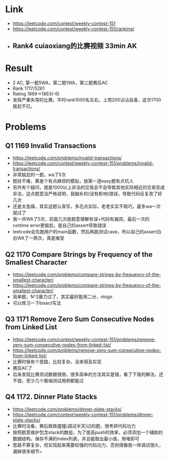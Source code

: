 # Link
- https://leetcode.com/contest/weekly-contest-151
- https://leetcode.com/contest/weekly-contest-151/ranking/
- Rank4 cuiaoxiang的比赛视频 33min AK
    - 

# Result
- 2 AC, 第一题5WA，第二题1WA，第三题赛后AC
- Rank 1717/5261
- Rating 1869->1863(-6)
- 发挥严重失常的比赛。平时rank1000名左右，上周200沾沾自喜，这次1700尴尬不已。

# Problems
## Q1 1169 Invalid Transactions
- https://leetcode.com/problems/invalid-transactions/
- https://leetcode.com/contest/weekly-contest-151/problems/invalid-transactions/
- 非常尴尬的一题，wa了5次
- 题目不难，算是个有点麻烦的模拟，放第一道easy题有点坑人
- 另外有个疑问，就是1000以上非法的交易会不会导致其他实际相近的交易变成非法，这点题意没严格说明，我脑补的(没有影响)错误，导致代码反复改了好几次
- 还是太急躁，其实这题认真写，多花点实际，老老实实不取巧，最多wa一次就过了
- 我一共WA了5次，前面几次是题意理解有误+代码有漏洞，最后一次的runtime error更尴尬，是自己的assert导致错误
- leetcode会先跑用户的main函数，然后再跑测试case，所以自己的assert白白WA了一两次，真是难受

## Q2 1170 Compare Strings by Frequency of the Smallest Character
- https://leetcode.com/problems/compare-strings-by-frequency-of-the-smallest-character/
- https://leetcode.com/problems/compare-strings-by-frequency-of-the-smallest-character/
- 简单题，N^2暴力过了，其实最好能用二分，nlogn
- 可以练习一下bisect写法

## Q3 1171 Remove Zero Sum Consecutive Nodes from Linked List
- https://leetcode.com/contest/weekly-contest-151/problems/remove-zero-sum-consecutive-nodes-from-linked-list/
- https://leetcode.com/problems/remove-zero-sum-consecutive-nodes-from-linked-list/
- 比赛时候有个思路，比较复杂，没来得及实现
- 赛后AC了
- 后来发现比赛测试数据很弱，很多简单的方法其实是错，看了下我的解法，还不错，至少几个极端测试用例都能过

## Q4 1172. Dinner Plate Stacks
- https://leetcode.com/problems/dinner-plate-stacks/
- https://leetcode.com/contest/weekly-contest-151/problems/dinner-plate-stacks/
- 比赛时没看，赛后跌跌撞撞(调试半天)过的题，很考研代码功力
- 按照题意维护包含stack的数组，为了提高push的效率，必须添加一个辅助的数据结构，保存不满的index列表，并且能取出最小值，用堆即可
- 思路不算复杂，但实现起来需要较强的代码功力，否则得像我一样调试很久，漏掉很多细节~
